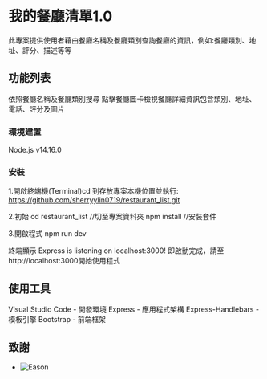 # 我的餐廳清單1.0

此專案提供使用者藉由餐廳名稱及餐廳類別查詢餐廳的資訊，例如:餐廳類別、地址、評分、描述等等

## 功能列表

依照餐廳名稱及餐廳類別搜尋
點擊餐廳圖卡檢視餐廳詳細資訊包含類別、地址、電話、評分及圖片

### 環境建置
Node.js v14.16.0

### 安裝
1.開啟終端機(Terminal)cd 到存放專案本機位置並執行:
https://github.com/sherryylin0719/restaurant_list.git

2.初始
cd restaurant_list //切至專案資料夾
npm install //安裝套件

3.開啟程式
npm run dev

終端顯示 Express is listening on localhost:3000! 即啟動完成，請至http://localhost:3000開始使用程式


## 使用工具

Visual Studio Code - 開發環境
Express - 應用程式架構
Express-Handlebars - 模板引擎
Bootstrap - 前端框架

## 致謝

* ![Eason](https://github.com/Eason0in/Restaurant-CRUD)
